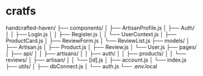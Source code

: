 # cratfs
handcrafted-haven/
├── components/
│   ├── ArtisanProfile.js
│   ├── Auth/
│   │   ├── Login.js
│   │   ├── Register.js
│   │   └── UserContext.js
│   ├── ProductCard.js
│   ├── ReviewForm.js
│   └── ReviewList.js
├── models/
│   ├── Artisan.js
│   ├── Product.js
│   ├── Review.js
│   └── User.js
├── pages/
│   ├── api/
│   │   ├── artisans/
│   │   ├── auth/
│   │   ├── products/
│   │   └── reviews/
│   ├── artisan/
│   │   └── [id].js
│   ├── account.js
│   └── index.js
├── utils/
│   ├── dbConnect.js
│   └── auth.js
└── .env.local
